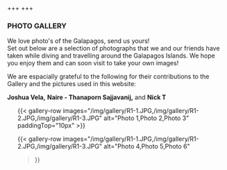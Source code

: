 +++
+++

### PHOTO GALLERY

<span class="strapline">We love photo's of the Galapagos, send us yours! </span>
<br></B>
Set out below are a selection of photographs that we and our friends have taken while diving and travelling around the Galapagos Islands.  We hope you enjoy them and can soon visit to take your own images!

We are espacially grateful to the following for their contributions to the Gallery and the pictures used in this website:

**Joshua Vela,**
**Naire - Thanaporn Sajjavanij,**
and 
**Nick T**

<ul>
{{< 
gallery-row 
images="/img/gallery/R1-1.JPG,/img/gallery/R1-2.JPG,/img/gallery/R1-3.JPG"
alt="Photo 1,Photo 2,Photo 3"
paddingTop="10px" 
>}}

{{< 
gallery-row 
images="/img/gallery/R1-1.JPG,/img/gallery/R1-2.JPG,/img/gallery/R1-3.JPG"
alt="Photo 4,Photo 5,Photo 6"
>}}
<ul/>

